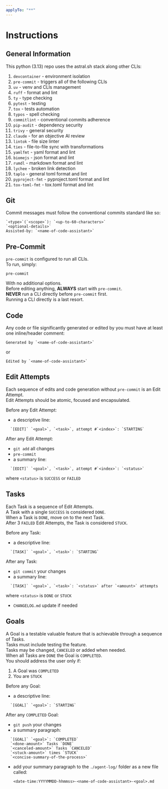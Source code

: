 ```yaml
---
applyTo: "**"
---
```


# Instructions

## General Information

This python (3.13) repo uses the astral.sh stack along other CLIs:
1. `devcontainer` - environment isolation
2. `pre-commit` - triggers all of the following CLIs
3. `uv` - venv and CLIs management
4. `ruff` - format and lint
5. `ty` - type checking
6. `pytest` - testing
7. `tox` - tests automation
8. `typos` - spell checking
9. `commitlint` - conventional commits adherence
10. `pip-audit` - dependency security
11. `trivy` - general security
12. `claude` - for an objective AI review
13. `lintok` - file size linter
14. `ties` - file-to-file sync with transformations
15. `yamlfmt` - yaml format and lint
16. `biomejs` - json format and lint
17. `rumdl` - markdown format and lint
18. `lychee` - broken link detection
19. `taplo` - general toml format and lint
20. `pyproject-fmt` - pyproject.toml format and lint
21. `tox-toml-fmt` - tox.toml format and lint

## Git

Commit messages must follow the conventional commits standard like so:  

```text
`<type>`(`<scope>`): `<up-to-60-characters>`  
`<optional-details>`  
Assisted-by: `<name-of-code-assistant>`  
```

## Pre-Commit

`pre-commit` is configured to run all CLIs.  
To run, simply:

```shell
pre-commit
```

With no additional options.  
Before editing anything, **ALWAYS** start with `pre-commit`.  
**NEVER** run a CLI directly before `pre-commit` first.  
Running a CLI directly is a last resort.  

## Code

Any code or file significantly generated or edited by you
must have at least one inline/header comment:  

```text
Generated by `<name-of-code-assistant>`
```

or  

```text
Edited by `<name-of-code-assistant>`  
```

## Edit Attempts

Each sequence of edits and code generation without
`pre-commit` is an Edit Attempt.  
Edit Attempts should be atomic, focused and encapsulated.  

Before any Edit Attempt:
- a descriptive line:

```text
  `[EDIT]` `<goal>`, `<task>`, attempt #`<index>`: `STARTING`  
```

After any Edit Attempt:  
- `git add` all changes
- `pre-commit`
- a summary line:

```text
  `[EDIT]` `<goal>`, `<task>`, attempt #`<index>`: `<status>`  
```

  where `<status>` is `SUCCESS` or `FAILED`

## Tasks

Each Task is a sequence of Edit Attempts.  
A Task with a single `SUCCESS` is considered `DONE`.  
When a Task is `DONE`, move on to the next Task.  
After 3 `FAILED` Edit Attempts, the Task is considered `STUCK`.  

Before any Task:  
- a descriptive line:

```text
  `[TASK]` `<goal>`, `<task>`: `STARTING`  
```

After any Task:  
- `git commit` your changes
- a summary line:

```text
  `[TASK]` `<goal>`, `<task>`: `<status>` after `<amount>` attempts  
```

  where `<status>` is `DONE` or `STUCK`

- `CHANGELOG.md` update if needed

## Goals

A Goal is a testable valuable feature that is achievable
through a sequence of Tasks.  
Tasks must include testing the feature.  
Tasks may be changed, `CANCELED` or added when needed.  
When all Tasks are `DONE` the Goal is `COMPLETED`.  
You should address the user only if:
1. A Goal was `COMPLETED`
2. You are `STUCK`

Before any Goal:
- a descriptive line:

```text
  `[GOAL]` `<goal>`: `STARTING`  
```

After any `COMPLETED` Goal:
- `git push` your changes
- a summary paragraph:

```text
  `[GOAL]` `<goal>`: `COMPLETED`  
  `<done-amount>` Tasks `DONE`  
  `<canceled-amount>` Tasks `CANCELED`  
  `<stuck-amount>` times `STUCK`  
  `<concise-summary-of-the-process>`  
```

- add your summary paragraph to the `./agent-log/` folder as a new file called:

  `<date-time:YYYYMMDD-hhmmss>-<name-of-code-assistant>-<goal>.md`
